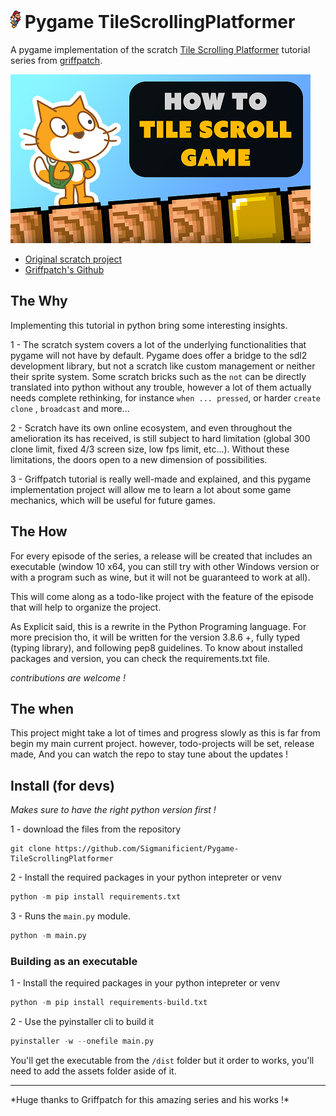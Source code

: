 # ![](img/icon.png) Pygame TileScrollingPlatformer

A pygame implementation of the scratch
[ Tile Scrolling Platformer](https://www.youtube.com/watch?v=Fl-LX94Z4Cc&list=PLy4zsTUHwGJIc90UaTKd-wpIH12FCSoLh)
tutorial series from
[griffpatch](https://www.youtube.com/channel/UCawsI_mlmPA7Cfld-qZhBQA).

![](img/viewport.png)

- [Original scratch project](https://scratch.mit.edu/projects/485855713/)
- [Griffpatch's Github](https://github.com/griffpatch)

## The Why

Implementing this tutorial in python bring some interesting insights.

1 - The scratch system covers a lot of the underlying functionalities that
pygame will not have by default. Pygame does offer a bridge to the sdl2
development library, but not a scratch like custom management or neither their
sprite system. Some scratch bricks such as the `not` can be directly translated
into python without any trouble, however a lot of them actually needs complete
rethinking, for instance `when ... pressed`, or harder `create clone`
, `broadcast` and more...

2 - Scratch have its own online ecosystem, and even throughout the amelioration
its has received, is still subject to hard limitation (global 300 clone limit,
fixed 4/3 screen size, low fps limit, etc...). Without these limitations, the
doors open to a new dimension of possibilities.

3 - Griffpatch tutorial is really well-made and explained, and this pygame
implementation project will allow me to learn a lot about some game mechanics,
which will be useful for future games.

## The How

For every episode of the series, a release will be created that includes an
executable (window 10 x64, you can still try with other Windows version or with
a program such as wine, but it will not be guaranteed to work at all).

This will come along as a todo-like project with the feature of the episode that
will help to organize the project.

As Explicit said, this is a rewrite in the Python Programing language. For more
precision tho, it will be written for the version 3.8.6 +, fully typed (typing
library), and following pep8 guidelines. To know about installed packages and
version, you can check the requirements.txt file.

*contributions are welcome !*

## The when

This project might take a lot of times and progress slowly as this is far from
begin my main current project. however, todo-projects will be set, release made,
And you can watch the repo to stay tune about the updates !

## Install (for devs)

*Makes sure to have the right python version first !*

1 - download the files from the repository 
```git
git clone https://github.com/Sigmanificient/Pygame-TileScrollingPlatformer
```

2 - Install the required packages in your python intepreter or venv
```py
python -m pip install requirements.txt
```

3 - Runs the `main.py` module.
```py
python -m main.py
```

### Building as an executable
1 - Install the required packages in your python intepreter or venv
```py
python -m pip install requirements-build.txt
```

2 - Use the pyinstaller cli to build it 
```py
pyinstaller -w --onefile main.py
```

You'll get the executable from the `/dist` folder but it order to works,
you'll need to add the assets folder aside of it.

<hr>
*Huge thanks to Griffpatch for this amazing series and his works !*

